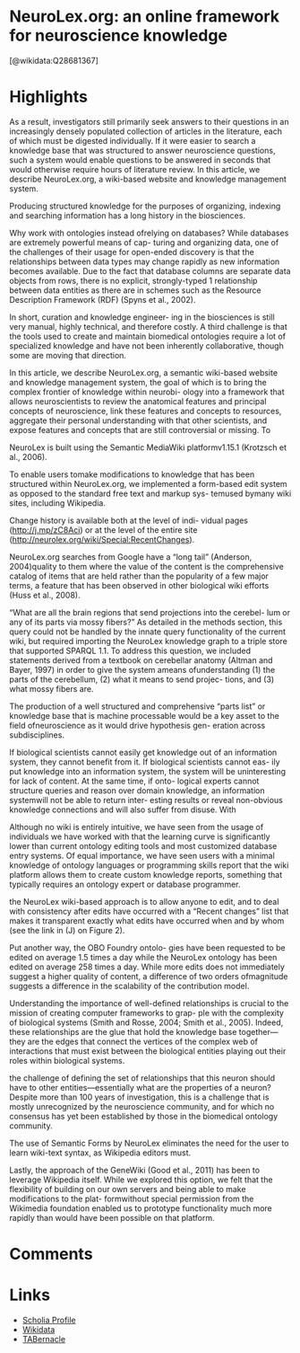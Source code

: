 
NeuroLex.org: an online framework for neuroscience knowledge
============================================================
  
  [@wikidata:Q28681367]  

# Highlights
As a result, investigators still primarily seek answers to their questions in an increasingly densely populated collection of articles in the literature, each of which must be digested individually. If it were easier to search a knowledge base that was structured to answer neuroscience questions, such a system would enable questions to be answered in seconds that would otherwise require hours of literature review. In this article, we describe NeuroLex.org, a wiki-based website and knowledge management system.

Producing structured knowledge for the purposes of organizing, indexing and searching information has a long history in the biosciences.

Why work with ontologies instead ofrelying on databases? While databases are extremely powerful means of cap- turing and organizing data, one of the challenges of their usage for open-ended discovery is that the relationships between data types may change rapidly as new information becomes available. Due to the fact that database columns are separate data objects from rows, there is no explicit, strongly-typed 1
relationship
between data entities as there are in schemes such as the Resource Description Framework (RDF) (Spyns et al., 2002).

In short, curation and knowledge engineer- ing in the biosciences is still very manual, highly technical, and therefore costly. A third challenge is that the tools used to create and maintain
biomedical ontologies require a lot of specialized knowledge and have not been inherently collaborative, though some are moving that direction.

In this article, we describe NeuroLex.org, a semantic wiki-based website and knowledge management system, the goal of which is to bring the complex frontier of knowledge within neurobi- ology into a framework that allows neuroscientists to review the anatomical features and principal concepts of neuroscience, link these features and concepts to resources, aggregate their personal understanding with that other scientists, and expose features and concepts that are still controversial or missing. To

NeuroLex is built using the Semantic MediaWiki platformv1.15.1 (Krotzsch et al., 2006).

To enable users tomake modifications to knowledge that has been structured within NeuroLex.org, we implemented a form-based edit system as opposed to the standard free text and markup sys- temused bymany wiki sites, including Wikipedia.

Change history is available both at the level of indi- vidual pages (http://j.mp/zC8Aci) or at the level of the entire site (http://neurolex.org/wiki/Special:RecentChanges).

NeuroLex.org searches from Google have a “long tail” (Anderson, 2004)quality to them where the value of the content is the comprehensive catalog of items that are held rather than the popularity of a few major terms, a feature that has been observed in other biological wiki efforts (Huss et al., 2008).

“What are all the brain regions that send projections into the cerebel- lum or any of its parts via mossy fibers?” As detailed in the methods section, this query could not be handled by the innate query functionality of the current wiki, but required importing the NeuroLex knowledge graph to a triple store that supported SPARQL 1.1. To address this question, we included statements derived from a textbook on cerebellar anatomy (Altman and Bayer, 1997) in order to give the system ameans ofunderstanding (1) the parts of the cerebellum, (2) what it means to send projec- tions, and (3) what mossy fibers are.

The production of a well structured and comprehensive “parts list” or knowledge base that is machine processable would be a key asset to the field ofneuroscience as it would drive hypothesis gen- eration across subdisciplines.

If biological scientists cannot easily get knowledge out of an information system, they cannot benefit from it. If biological scientists cannot eas- ily put knowledge into an information system, the system will be uninteresting for lack of content. At the same time, if onto- logical experts cannot structure queries and reason over domain knowledge, an information systemwill not be able to return inter- esting results or reveal non-obvious knowledge connections and will also suffer from disuse. With

Although no wiki is entirely intuitive, we have seen from the usage of individuals we have worked with that the learning curve is significantly lower than current ontology editing tools and most customized database entry systems. Of equal importance, we have seen users with a minimal knowledge of ontology languages or programming skills report that the wiki platform allows them to create custom knowledge reports, something that typically requires an ontology expert or database programmer.

the NeuroLex wiki-based approach is to allow anyone to edit, and to deal with consistency after edits have occurred with a “Recent changes” list that makes it transparent exactly what edits have occurred when and by whom (see the link in (J) on Figure 2).

Put another way, the OBO Foundry ontolo- gies have been requested to be edited on average 1.5 times a day while the NeuroLex ontology has been edited on average 258 times a day. While more edits does not immediately suggest a higher quality of content, a difference of two orders ofmagnitude suggests a difference in the scalability of the contribution model.

Understanding the importance of well-defined relationships is crucial to the mission of creating computer frameworks to grap- ple with the complexity of biological systems (Smith and Rosse, 2004; Smith et al., 2005). Indeed, these relationships are the glue that hold the knowledge base together—they are the edges that connect the vertices of the complex web of interactions that must exist between the biological entities playing out their roles within biological systems. 

the challenge of defining the set of relationships that this neuron should have to other entities—essentially what are the properties of a neuron? Despite more than 100 years of investigation, this is a challenge that is mostly unrecognized by the neuroscience community, and for which no consensus has yet been established by those in the biomedical ontology community.

The use of Semantic Forms by NeuroLex eliminates the need for the user to learn wiki-text syntax, as Wikipedia editors must.


Lastly, the approach of the GeneWiki (Good et al., 2011) has been to leverage Wikipedia itself. While we explored this option, we felt that the flexibility of building on our own servers and being able to make modifications to the plat- formwithout special permission from the Wikimedia foundation enabled us to prototype functionality much more rapidly than would have been possible on that platform.



# Comments

# Links
  
 * [Scholia Profile](https://scholia.toolforge.org/work/Q28681367)  
 * [Wikidata](https://www.wikidata.org/wiki/Q28681367)  
 * [TABernacle](https://tabernacle.toolforge.org/?#/tab/manual/Q28681367/P921%3BP4510)  
